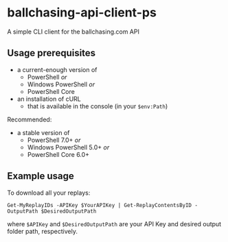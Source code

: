 # ballchasing-api-client-ps
A simple CLI client for the ballchasing.com API

## Usage prerequisites

- a current-enough version of
  - PowerShell *or*
  - Windows PowerShell *or*
  - PowerShell Core
- an installation of cURL
  - that is available in the console (in your `$env:Path`)

Recommended:

- a stable version of
  - PowerShell 7.0+ *or*
  - Windows PowerShell 5.0+ *or*
  - PowerShell Core 6.0+

## Example usage

To download all your replays:

`Get-MyReplayIDs -APIKey $YourAPIKey | Get-ReplayContentsByID -OutputPath $DesiredOutputPath`

where `$APIKey` and `$DesiredOutputPath` are your API Key and desired output folder path, respectively.